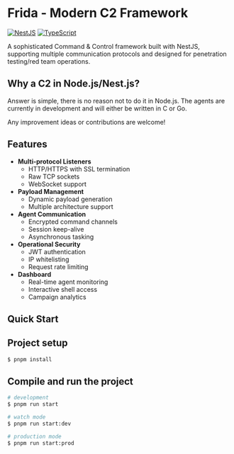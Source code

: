 # Frida - Modern C2 Framework

[![NestJS](https://img.shields.io/badge/NestJS-E0234E?style=for-the-badge&logo=nestjs&logoColor=white)](https://nestjs.com/)
[![TypeScript](https://img.shields.io/badge/TypeScript-3178C6?style=for-the-badge&logo=typescript&logoColor=white)](https://www.typescriptlang.org/)

A sophisticated Command & Control framework built with NestJS, supporting multiple communication protocols and designed
for penetration testing/red team operations.

## Why a C2 in Node.js/Nest.js?

Answer is simple, there is no reason not to do it in Node.js. The agents are currently in development and will either be
written in C or Go.

Any improvement ideas or contributions are welcome!

## Features

- **Multi-protocol Listeners**
    - HTTP/HTTPS with SSL termination
    - Raw TCP sockets
    - WebSocket support
- **Payload Management**
    - Dynamic payload generation
    - Multiple architecture support
- **Agent Communication**
    - Encrypted command channels
    - Session keep-alive
    - Asynchronous tasking
- **Operational Security**
    - JWT authentication
    - IP whitelisting
    - Request rate limiting
- **Dashboard**
    - Real-time agent monitoring
    - Interactive shell access
    - Campaign analytics

## Quick Start

## Project setup

```bash
$ pnpm install
```

## Compile and run the project

```bash
# development
$ pnpm run start

# watch mode
$ pnpm run start:dev

# production mode
$ pnpm run start:prod
```
